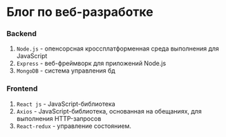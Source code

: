 # Блог по веб-разработке

### Backend

1. `Node.js` - опенсорсная кроссплатформенная среда выполнения для JavaScript<br>
2. `Express` - веб-фреймворк для приложений Node.js<br>
3. `MongoDB` - система управления бд<br>

### Frontend

1. `React js` - JavaScript-библиотека<br>
2. `Axios` - JavaScript-библиотека, основанная на обещаниях, для выполнения HTTP-запросов<br>
3. `React-redux` - управление состоянием.